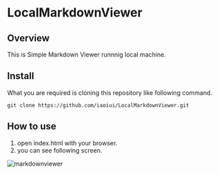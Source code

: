 # LocalMarkdownViewer
## Overview
This is Simple Markdown Viewer runnnig local machine.

## Install
What you are required is cloning this repository like following command.

```shell
git clone https://github.com/iaoiui/LocalMarkdownViewer.git
```

## How to use
1. open index.html with your browser.
2. you can see following screen.

![markdownviewer](https://user-images.githubusercontent.com/6523614/50381400-71dcce00-06c9-11e9-8f5d-f634396d58d1.gif)
